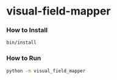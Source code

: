 # visual-field-mapper

### How to Install
```bash
bin/install
```

### How to Run
```bash
python -m visual_field_mapper
```
